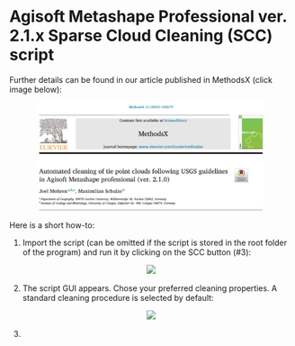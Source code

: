 # Agisoft Metashape Professional ver. 2.1.x Sparse Cloud Cleaning (SCC) script


Further details can be found in our article published in MethodsX (click image below):

<div align="center" style="margin: 100px 100 200px 100">

<a href="https://methods-x.com/article/S2215-0161(24)00133-X/fulltext">
       <img src="/images/Title.JPG" width="400px"</img> 
</a>

</div>


Here is a short how-to:
1. Import the script (can be omitted if the script is stored in the root folder of the program) and run it by clicking on the SCC button (#3):


<div align="center">
    <img src="/images/Upload_ScriptAI-01.jpg" width="400px"</img> 
</div>



2. The script GUI appears. Chose your preferred cleaning properties. A standard cleaning procedure is selected by default:

<div align="center">
    <img src="/images/Main_GUIAI-01.jpg" width="400px"</img> 
</div>


3. 
